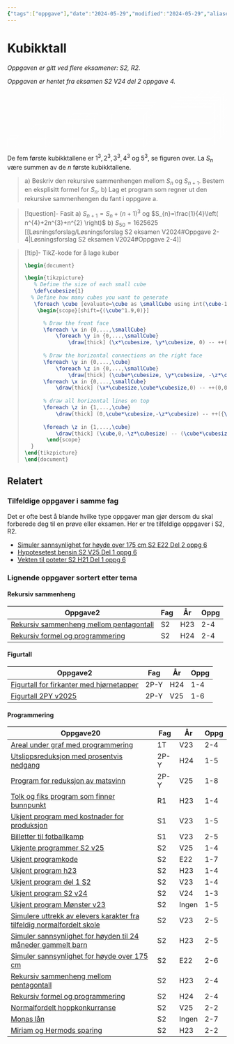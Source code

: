 ```yaml
---
{"tags":["oppgave"],"date":"2024-05-29","modified":"2024-05-29","aliases":null,"dg-publish":true,"temaer":["rekursiv sammenheng","figurtall","programmering"],"fag":["s2","r2"],"eksamen":"v24","del":2,"oppgave":"4","title":"Kubikktall","source":null,"todo":null,"permalink":"/kubikktall/","dgPassFrontmatter":true}
---
```



# Kubikktall

<p><span><em>Oppgaven er gitt ved flere eksamener: S2, R2.</em></span></p><p><span><em>Oppgaven er hentet fra eksamen S2 V24 del 2 oppgave 4.</em></span></p>

<?xml version="1.0" encoding="UTF-8"?>
<svg xmlns="http://www.w3.org/2000/svg" xmlns:xlink="http://www.w3.org/1999/xlink" width="772.01" height="197.095" viewBox="0 0 772.01 197.095">
<defs>
<clipPath id="clip-0">
<path clip-rule="nonzero" d="M 0 167 L 30 167 L 30 197.09375 L 0 197.09375 Z M 0 167 "/>
</clipPath>
<clipPath id="clip-1">
<path clip-rule="nonzero" d="M 17 174 L 51 174 L 51 197.09375 L 17 197.09375 Z M 17 174 "/>
</clipPath>
<clipPath id="clip-2">
<path clip-rule="nonzero" d="M 77 167 L 107 167 L 107 197.09375 L 77 197.09375 Z M 77 167 "/>
</clipPath>
<clipPath id="clip-3">
<path clip-rule="nonzero" d="M 105 167 L 135 167 L 135 197.09375 L 105 197.09375 Z M 105 167 "/>
</clipPath>
<clipPath id="clip-4">
<path clip-rule="nonzero" d="M 123 174 L 157 174 L 157 197.09375 L 123 197.09375 Z M 123 174 "/>
</clipPath>
<clipPath id="clip-5">
<path clip-rule="nonzero" d="M 134 163 L 168 163 L 168 197.09375 L 134 197.09375 Z M 134 163 "/>
</clipPath>
<clipPath id="clip-6">
<path clip-rule="nonzero" d="M 200 167 L 230 167 L 230 197.09375 L 200 197.09375 Z M 200 167 "/>
</clipPath>
<clipPath id="clip-7">
<path clip-rule="nonzero" d="M 228 167 L 258 167 L 258 197.09375 L 228 197.09375 Z M 228 167 "/>
</clipPath>
<clipPath id="clip-8">
<path clip-rule="nonzero" d="M 256 167 L 287 167 L 287 197.09375 L 256 197.09375 Z M 256 167 "/>
</clipPath>
<clipPath id="clip-9">
<path clip-rule="nonzero" d="M 274 174 L 308 174 L 308 197.09375 L 274 197.09375 Z M 274 174 "/>
</clipPath>
<clipPath id="clip-10">
<path clip-rule="nonzero" d="M 285 163 L 319 163 L 319 197.09375 L 285 197.09375 Z M 285 163 "/>
</clipPath>
<clipPath id="clip-11">
<path clip-rule="nonzero" d="M 366 167 L 396 167 L 396 197.09375 L 366 197.09375 Z M 366 167 "/>
</clipPath>
<clipPath id="clip-12">
<path clip-rule="nonzero" d="M 394 167 L 424 167 L 424 197.09375 L 394 197.09375 Z M 394 167 "/>
</clipPath>
<clipPath id="clip-13">
<path clip-rule="nonzero" d="M 423 167 L 453 167 L 453 197.09375 L 423 197.09375 Z M 423 167 "/>
</clipPath>
<clipPath id="clip-14">
<path clip-rule="nonzero" d="M 451 167 L 481 167 L 481 197.09375 L 451 197.09375 Z M 451 167 "/>
</clipPath>
<clipPath id="clip-15">
<path clip-rule="nonzero" d="M 468 174 L 503 174 L 503 197.09375 L 468 197.09375 Z M 468 174 "/>
</clipPath>
<clipPath id="clip-16">
<path clip-rule="nonzero" d="M 479 163 L 514 163 L 514 197.09375 L 479 197.09375 Z M 479 163 "/>
</clipPath>
<clipPath id="clip-17">
<path clip-rule="nonzero" d="M 574 167 L 605 167 L 605 197.09375 L 574 197.09375 Z M 574 167 "/>
</clipPath>
<clipPath id="clip-18">
<path clip-rule="nonzero" d="M 603 167 L 633 167 L 633 197.09375 L 603 197.09375 Z M 603 167 "/>
</clipPath>
<clipPath id="clip-19">
<path clip-rule="nonzero" d="M 631 167 L 661 167 L 661 197.09375 L 631 197.09375 Z M 631 167 "/>
</clipPath>
<clipPath id="clip-20">
<path clip-rule="nonzero" d="M 659 167 L 690 167 L 690 197.09375 L 659 197.09375 Z M 659 167 "/>
</clipPath>
<clipPath id="clip-21">
<path clip-rule="nonzero" d="M 688 167 L 718 167 L 718 197.09375 L 688 197.09375 Z M 688 167 "/>
</clipPath>
<clipPath id="clip-22">
<path clip-rule="nonzero" d="M 705 174 L 740 174 L 740 197.09375 L 705 197.09375 Z M 705 174 "/>
</clipPath>
<clipPath id="clip-23">
<path clip-rule="nonzero" d="M 716 163 L 751 163 L 751 197.09375 L 716 197.09375 Z M 716 163 "/>
</clipPath>
<clipPath id="clip-24">
<path clip-rule="nonzero" d="M 749 130 L 772.011719 130 L 772.011719 165 L 749 165 Z M 749 130 "/>
</clipPath>
<clipPath id="clip-25">
<path clip-rule="nonzero" d="M 749 102 L 772.011719 102 L 772.011719 136 L 749 136 Z M 749 102 "/>
</clipPath>
<clipPath id="clip-26">
<path clip-rule="nonzero" d="M 749 74 L 772.011719 74 L 772.011719 108 L 749 108 Z M 749 74 "/>
</clipPath>
<clipPath id="clip-27">
<path clip-rule="nonzero" d="M 749 45 L 772.011719 45 L 772.011719 80 L 749 80 Z M 749 45 "/>
</clipPath>
<clipPath id="clip-28">
<path clip-rule="nonzero" d="M 749 17 L 772.011719 17 L 772.011719 51 L 749 51 Z M 749 17 "/>
</clipPath>
<clipPath id="clip-29">
<path clip-rule="nonzero" d="M 749 0 L 772.011719 0 L 772.011719 23 L 749 23 Z M 749 0 "/>
</clipPath>
<clipPath id="clip-30">
<path clip-rule="nonzero" d="M 629 0 L 772.011719 0 L 772.011719 1 L 629 1 Z M 629 0 "/>
</clipPath>
<clipPath id="clip-31">
<path clip-rule="nonzero" d="M 771 0 L 772.011719 0 L 772.011719 143 L 771 143 Z M 771 0 "/>
</clipPath>
</defs>
<g clip-path="url(#clip-0)">
<path fill="none" stroke-width="0.79701" stroke-linecap="butt" stroke-linejoin="miter" stroke="rgb(100%, 100%, 100%)" stroke-opacity="1" stroke-miterlimit="10" d="M 28.346437 0.0006875 L 56.694094 0.0006875 L 56.694094 28.348344 L 28.346437 28.348344 Z M 28.346437 0.0006875 " transform="matrix(1, 0, 0, -1, -27.948, 196.696)"/>
</g>
<g clip-path="url(#clip-1)">
<path fill="none" stroke-width="0.79701" stroke-linecap="butt" stroke-linejoin="miter" stroke="rgb(100%, 100%, 100%)" stroke-opacity="1" stroke-miterlimit="10" d="M 56.694094 0.0006875 L 67.608156 10.91475 " transform="matrix(1, 0, 0, -1, -27.948, 196.696)"/>
</g>
<path fill="none" stroke-width="0.79701" stroke-linecap="butt" stroke-linejoin="miter" stroke="rgb(100%, 100%, 100%)" stroke-opacity="1" stroke-miterlimit="10" d="M 56.694094 28.348344 L 67.608156 39.2585 " transform="matrix(1, 0, 0, -1, -27.948, 196.696)"/>
<path fill="none" stroke-width="0.79701" stroke-linecap="butt" stroke-linejoin="miter" stroke="rgb(100%, 100%, 100%)" stroke-opacity="1" stroke-miterlimit="10" d="M 28.346437 28.348344 L 39.2605 39.2585 " transform="matrix(1, 0, 0, -1, -27.948, 196.696)"/>
<path fill="none" stroke-width="0.79701" stroke-linecap="butt" stroke-linejoin="miter" stroke="rgb(100%, 100%, 100%)" stroke-opacity="1" stroke-miterlimit="10" d="M 39.2605 39.2585 L 67.608156 39.2585 " transform="matrix(1, 0, 0, -1, -27.948, 196.696)"/>
<path fill="none" stroke-width="0.79701" stroke-linecap="butt" stroke-linejoin="miter" stroke="rgb(100%, 100%, 100%)" stroke-opacity="1" stroke-miterlimit="10" d="M 67.608156 10.91475 L 67.608156 39.2585 " transform="matrix(1, 0, 0, -1, -27.948, 196.696)"/>
<g clip-path="url(#clip-2)">
<path fill="none" stroke-width="0.79701" stroke-linecap="butt" stroke-linejoin="miter" stroke="rgb(100%, 100%, 100%)" stroke-opacity="1" stroke-miterlimit="10" d="M 105.768312 0.0006875 L 134.115969 0.0006875 L 134.115969 28.348344 L 105.768312 28.348344 Z M 105.768312 0.0006875 " transform="matrix(1, 0, 0, -1, -27.948, 196.696)"/>
</g>
<path fill="none" stroke-width="0.79701" stroke-linecap="butt" stroke-linejoin="miter" stroke="rgb(100%, 100%, 100%)" stroke-opacity="1" stroke-miterlimit="10" d="M 105.768312 28.348344 L 134.115969 28.348344 L 134.115969 56.692094 L 105.768312 56.692094 Z M 105.768312 28.348344 " transform="matrix(1, 0, 0, -1, -27.948, 196.696)"/>
<g clip-path="url(#clip-3)">
<path fill="none" stroke-width="0.79701" stroke-linecap="butt" stroke-linejoin="miter" stroke="rgb(100%, 100%, 100%)" stroke-opacity="1" stroke-miterlimit="10" d="M 134.115969 0.0006875 L 162.463625 0.0006875 L 162.463625 28.348344 L 134.115969 28.348344 Z M 134.115969 0.0006875 " transform="matrix(1, 0, 0, -1, -27.948, 196.696)"/>
</g>
<path fill="none" stroke-width="0.79701" stroke-linecap="butt" stroke-linejoin="miter" stroke="rgb(100%, 100%, 100%)" stroke-opacity="1" stroke-miterlimit="10" d="M 134.115969 28.348344 L 162.463625 28.348344 L 162.463625 56.692094 L 134.115969 56.692094 Z M 134.115969 28.348344 " transform="matrix(1, 0, 0, -1, -27.948, 196.696)"/>
<g clip-path="url(#clip-4)">
<path fill="none" stroke-width="0.79701" stroke-linecap="butt" stroke-linejoin="miter" stroke="rgb(100%, 100%, 100%)" stroke-opacity="1" stroke-miterlimit="10" d="M 162.463625 0.0006875 L 173.377688 10.91475 " transform="matrix(1, 0, 0, -1, -27.948, 196.696)"/>
</g>
<g clip-path="url(#clip-5)">
<path fill="none" stroke-width="0.79701" stroke-linecap="butt" stroke-linejoin="miter" stroke="rgb(100%, 100%, 100%)" stroke-opacity="1" stroke-miterlimit="10" d="M 173.377688 10.91475 L 184.287844 21.824906 " transform="matrix(1, 0, 0, -1, -27.948, 196.696)"/>
</g>
<path fill="none" stroke-width="0.79701" stroke-linecap="butt" stroke-linejoin="miter" stroke="rgb(100%, 100%, 100%)" stroke-opacity="1" stroke-miterlimit="10" d="M 162.463625 28.348344 L 173.377688 39.2585 " transform="matrix(1, 0, 0, -1, -27.948, 196.696)"/>
<path fill="none" stroke-width="0.79701" stroke-linecap="butt" stroke-linejoin="miter" stroke="rgb(100%, 100%, 100%)" stroke-opacity="1" stroke-miterlimit="10" d="M 173.377688 39.2585 L 184.287844 50.172562 " transform="matrix(1, 0, 0, -1, -27.948, 196.696)"/>
<path fill="none" stroke-width="0.79701" stroke-linecap="butt" stroke-linejoin="miter" stroke="rgb(100%, 100%, 100%)" stroke-opacity="1" stroke-miterlimit="10" d="M 162.463625 56.692094 L 173.377688 67.606156 " transform="matrix(1, 0, 0, -1, -27.948, 196.696)"/>
<path fill="none" stroke-width="0.79701" stroke-linecap="butt" stroke-linejoin="miter" stroke="rgb(100%, 100%, 100%)" stroke-opacity="1" stroke-miterlimit="10" d="M 173.377688 67.606156 L 184.287844 78.520219 " transform="matrix(1, 0, 0, -1, -27.948, 196.696)"/>
<path fill="none" stroke-width="0.79701" stroke-linecap="butt" stroke-linejoin="miter" stroke="rgb(100%, 100%, 100%)" stroke-opacity="1" stroke-miterlimit="10" d="M 105.768312 56.692094 L 127.596437 78.520219 " transform="matrix(1, 0, 0, -1, -27.948, 196.696)"/>
<path fill="none" stroke-width="0.79701" stroke-linecap="butt" stroke-linejoin="miter" stroke="rgb(100%, 100%, 100%)" stroke-opacity="1" stroke-miterlimit="10" d="M 134.115969 56.692094 L 155.944094 78.520219 " transform="matrix(1, 0, 0, -1, -27.948, 196.696)"/>
<path fill="none" stroke-width="0.79701" stroke-linecap="butt" stroke-linejoin="miter" stroke="rgb(100%, 100%, 100%)" stroke-opacity="1" stroke-miterlimit="10" d="M 116.682375 67.606156 L 173.377688 67.606156 " transform="matrix(1, 0, 0, -1, -27.948, 196.696)"/>
<path fill="none" stroke-width="0.79701" stroke-linecap="butt" stroke-linejoin="miter" stroke="rgb(100%, 100%, 100%)" stroke-opacity="1" stroke-miterlimit="10" d="M 127.596437 78.520219 L 184.287844 78.520219 " transform="matrix(1, 0, 0, -1, -27.948, 196.696)"/>
<path fill="none" stroke-width="0.79701" stroke-linecap="butt" stroke-linejoin="miter" stroke="rgb(100%, 100%, 100%)" stroke-opacity="1" stroke-miterlimit="10" d="M 173.377688 10.91475 L 173.377688 67.606156 " transform="matrix(1, 0, 0, -1, -27.948, 196.696)"/>
<path fill="none" stroke-width="0.79701" stroke-linecap="butt" stroke-linejoin="miter" stroke="rgb(100%, 100%, 100%)" stroke-opacity="1" stroke-miterlimit="10" d="M 184.287844 21.824906 L 184.287844 78.520219 " transform="matrix(1, 0, 0, -1, -27.948, 196.696)"/>
<g clip-path="url(#clip-6)">
<path fill="none" stroke-width="0.79701" stroke-linecap="butt" stroke-linejoin="miter" stroke="rgb(100%, 100%, 100%)" stroke-opacity="1" stroke-miterlimit="10" d="M 228.553469 0.0006875 L 256.901125 0.0006875 L 256.901125 28.348344 L 228.553469 28.348344 Z M 228.553469 0.0006875 " transform="matrix(1, 0, 0, -1, -27.948, 196.696)"/>
</g>
<path fill="none" stroke-width="0.79701" stroke-linecap="butt" stroke-linejoin="miter" stroke="rgb(100%, 100%, 100%)" stroke-opacity="1" stroke-miterlimit="10" d="M 228.553469 28.348344 L 256.901125 28.348344 L 256.901125 56.692094 L 228.553469 56.692094 Z M 228.553469 28.348344 " transform="matrix(1, 0, 0, -1, -27.948, 196.696)"/>
<path fill="none" stroke-width="0.79701" stroke-linecap="butt" stroke-linejoin="miter" stroke="rgb(100%, 100%, 100%)" stroke-opacity="1" stroke-miterlimit="10" d="M 228.553469 56.692094 L 256.901125 56.692094 L 256.901125 85.03975 L 228.553469 85.03975 Z M 228.553469 56.692094 " transform="matrix(1, 0, 0, -1, -27.948, 196.696)"/>
<g clip-path="url(#clip-7)">
<path fill="none" stroke-width="0.79701" stroke-linecap="butt" stroke-linejoin="miter" stroke="rgb(100%, 100%, 100%)" stroke-opacity="1" stroke-miterlimit="10" d="M 256.901125 0.0006875 L 285.248781 0.0006875 L 285.248781 28.348344 L 256.901125 28.348344 Z M 256.901125 0.0006875 " transform="matrix(1, 0, 0, -1, -27.948, 196.696)"/>
</g>
<path fill="none" stroke-width="0.79701" stroke-linecap="butt" stroke-linejoin="miter" stroke="rgb(100%, 100%, 100%)" stroke-opacity="1" stroke-miterlimit="10" d="M 256.901125 28.348344 L 285.248781 28.348344 L 285.248781 56.692094 L 256.901125 56.692094 Z M 256.901125 28.348344 " transform="matrix(1, 0, 0, -1, -27.948, 196.696)"/>
<path fill="none" stroke-width="0.79701" stroke-linecap="butt" stroke-linejoin="miter" stroke="rgb(100%, 100%, 100%)" stroke-opacity="1" stroke-miterlimit="10" d="M 256.901125 56.692094 L 285.248781 56.692094 L 285.248781 85.03975 L 256.901125 85.03975 Z M 256.901125 56.692094 " transform="matrix(1, 0, 0, -1, -27.948, 196.696)"/>
<g clip-path="url(#clip-8)">
<path fill="none" stroke-width="0.79701" stroke-linecap="butt" stroke-linejoin="miter" stroke="rgb(100%, 100%, 100%)" stroke-opacity="1" stroke-miterlimit="10" d="M 285.248781 0.0006875 L 313.596437 0.0006875 L 313.596437 28.348344 L 285.248781 28.348344 Z M 285.248781 0.0006875 " transform="matrix(1, 0, 0, -1, -27.948, 196.696)"/>
</g>
<path fill="none" stroke-width="0.79701" stroke-linecap="butt" stroke-linejoin="miter" stroke="rgb(100%, 100%, 100%)" stroke-opacity="1" stroke-miterlimit="10" d="M 285.248781 28.348344 L 313.596437 28.348344 L 313.596437 56.692094 L 285.248781 56.692094 Z M 285.248781 28.348344 " transform="matrix(1, 0, 0, -1, -27.948, 196.696)"/>
<path fill="none" stroke-width="0.79701" stroke-linecap="butt" stroke-linejoin="miter" stroke="rgb(100%, 100%, 100%)" stroke-opacity="1" stroke-miterlimit="10" d="M 285.248781 56.692094 L 313.596437 56.692094 L 313.596437 85.03975 L 285.248781 85.03975 Z M 285.248781 56.692094 " transform="matrix(1, 0, 0, -1, -27.948, 196.696)"/>
<g clip-path="url(#clip-9)">
<path fill="none" stroke-width="0.79701" stroke-linecap="butt" stroke-linejoin="miter" stroke="rgb(100%, 100%, 100%)" stroke-opacity="1" stroke-miterlimit="10" d="M 313.596437 0.0006875 L 324.506594 10.91475 " transform="matrix(1, 0, 0, -1, -27.948, 196.696)"/>
</g>
<g clip-path="url(#clip-10)">
<path fill="none" stroke-width="0.79701" stroke-linecap="butt" stroke-linejoin="miter" stroke="rgb(100%, 100%, 100%)" stroke-opacity="1" stroke-miterlimit="10" d="M 324.506594 10.91475 L 335.420656 21.824906 " transform="matrix(1, 0, 0, -1, -27.948, 196.696)"/>
</g>
<path fill="none" stroke-width="0.79701" stroke-linecap="butt" stroke-linejoin="miter" stroke="rgb(100%, 100%, 100%)" stroke-opacity="1" stroke-miterlimit="10" d="M 335.420656 21.824906 L 346.334719 32.738969 " transform="matrix(1, 0, 0, -1, -27.948, 196.696)"/>
<path fill="none" stroke-width="0.79701" stroke-linecap="butt" stroke-linejoin="miter" stroke="rgb(100%, 100%, 100%)" stroke-opacity="1" stroke-miterlimit="10" d="M 313.596437 28.348344 L 324.506594 39.2585 " transform="matrix(1, 0, 0, -1, -27.948, 196.696)"/>
<path fill="none" stroke-width="0.79701" stroke-linecap="butt" stroke-linejoin="miter" stroke="rgb(100%, 100%, 100%)" stroke-opacity="1" stroke-miterlimit="10" d="M 324.506594 39.2585 L 335.420656 50.172562 " transform="matrix(1, 0, 0, -1, -27.948, 196.696)"/>
<path fill="none" stroke-width="0.79701" stroke-linecap="butt" stroke-linejoin="miter" stroke="rgb(100%, 100%, 100%)" stroke-opacity="1" stroke-miterlimit="10" d="M 335.420656 50.172562 L 346.334719 61.086625 " transform="matrix(1, 0, 0, -1, -27.948, 196.696)"/>
<path fill="none" stroke-width="0.79701" stroke-linecap="butt" stroke-linejoin="miter" stroke="rgb(100%, 100%, 100%)" stroke-opacity="1" stroke-miterlimit="10" d="M 313.596437 56.692094 L 324.506594 67.606156 " transform="matrix(1, 0, 0, -1, -27.948, 196.696)"/>
<path fill="none" stroke-width="0.79701" stroke-linecap="butt" stroke-linejoin="miter" stroke="rgb(100%, 100%, 100%)" stroke-opacity="1" stroke-miterlimit="10" d="M 324.506594 67.606156 L 335.420656 78.520219 " transform="matrix(1, 0, 0, -1, -27.948, 196.696)"/>
<path fill="none" stroke-width="0.79701" stroke-linecap="butt" stroke-linejoin="miter" stroke="rgb(100%, 100%, 100%)" stroke-opacity="1" stroke-miterlimit="10" d="M 335.420656 78.520219 L 346.334719 89.434281 " transform="matrix(1, 0, 0, -1, -27.948, 196.696)"/>
<path fill="none" stroke-width="0.79701" stroke-linecap="butt" stroke-linejoin="miter" stroke="rgb(100%, 100%, 100%)" stroke-opacity="1" stroke-miterlimit="10" d="M 313.596437 85.03975 L 324.506594 95.953812 " transform="matrix(1, 0, 0, -1, -27.948, 196.696)"/>
<path fill="none" stroke-width="0.79701" stroke-linecap="butt" stroke-linejoin="miter" stroke="rgb(100%, 100%, 100%)" stroke-opacity="1" stroke-miterlimit="10" d="M 324.506594 95.953812 L 335.420656 106.867875 " transform="matrix(1, 0, 0, -1, -27.948, 196.696)"/>
<path fill="none" stroke-width="0.79701" stroke-linecap="butt" stroke-linejoin="miter" stroke="rgb(100%, 100%, 100%)" stroke-opacity="1" stroke-miterlimit="10" d="M 335.420656 106.867875 L 346.334719 117.781937 " transform="matrix(1, 0, 0, -1, -27.948, 196.696)"/>
<path fill="none" stroke-width="0.79701" stroke-linecap="butt" stroke-linejoin="miter" stroke="rgb(100%, 100%, 100%)" stroke-opacity="1" stroke-miterlimit="10" d="M 228.553469 85.03975 L 261.295656 117.781937 " transform="matrix(1, 0, 0, -1, -27.948, 196.696)"/>
<path fill="none" stroke-width="0.79701" stroke-linecap="butt" stroke-linejoin="miter" stroke="rgb(100%, 100%, 100%)" stroke-opacity="1" stroke-miterlimit="10" d="M 256.901125 85.03975 L 289.639406 117.781937 " transform="matrix(1, 0, 0, -1, -27.948, 196.696)"/>
<path fill="none" stroke-width="0.79701" stroke-linecap="butt" stroke-linejoin="miter" stroke="rgb(100%, 100%, 100%)" stroke-opacity="1" stroke-miterlimit="10" d="M 285.248781 85.03975 L 317.987062 117.781937 " transform="matrix(1, 0, 0, -1, -27.948, 196.696)"/>
<path fill="none" stroke-width="0.79701" stroke-linecap="butt" stroke-linejoin="miter" stroke="rgb(100%, 100%, 100%)" stroke-opacity="1" stroke-miterlimit="10" d="M 239.467531 95.953812 L 324.506594 95.953812 " transform="matrix(1, 0, 0, -1, -27.948, 196.696)"/>
<path fill="none" stroke-width="0.79701" stroke-linecap="butt" stroke-linejoin="miter" stroke="rgb(100%, 100%, 100%)" stroke-opacity="1" stroke-miterlimit="10" d="M 250.381594 106.867875 L 335.420656 106.867875 " transform="matrix(1, 0, 0, -1, -27.948, 196.696)"/>
<path fill="none" stroke-width="0.79701" stroke-linecap="butt" stroke-linejoin="miter" stroke="rgb(100%, 100%, 100%)" stroke-opacity="1" stroke-miterlimit="10" d="M 261.295656 117.781937 L 346.334719 117.781937 " transform="matrix(1, 0, 0, -1, -27.948, 196.696)"/>
<path fill="none" stroke-width="0.79701" stroke-linecap="butt" stroke-linejoin="miter" stroke="rgb(100%, 100%, 100%)" stroke-opacity="1" stroke-miterlimit="10" d="M 324.506594 10.91475 L 324.506594 95.953812 " transform="matrix(1, 0, 0, -1, -27.948, 196.696)"/>
<path fill="none" stroke-width="0.79701" stroke-linecap="butt" stroke-linejoin="miter" stroke="rgb(100%, 100%, 100%)" stroke-opacity="1" stroke-miterlimit="10" d="M 335.420656 21.824906 L 335.420656 106.867875 " transform="matrix(1, 0, 0, -1, -27.948, 196.696)"/>
<path fill="none" stroke-width="0.79701" stroke-linecap="butt" stroke-linejoin="miter" stroke="rgb(100%, 100%, 100%)" stroke-opacity="1" stroke-miterlimit="10" d="M 346.334719 32.738969 L 346.334719 117.781937 " transform="matrix(1, 0, 0, -1, -27.948, 196.696)"/>
<g clip-path="url(#clip-11)">
<path fill="none" stroke-width="0.79701" stroke-linecap="butt" stroke-linejoin="miter" stroke="rgb(100%, 100%, 100%)" stroke-opacity="1" stroke-miterlimit="10" d="M 394.819094 0.0006875 L 423.16675 0.0006875 L 423.16675 28.348344 L 394.819094 28.348344 Z M 394.819094 0.0006875 " transform="matrix(1, 0, 0, -1, -27.948, 196.696)"/>
</g>
<path fill="none" stroke-width="0.79701" stroke-linecap="butt" stroke-linejoin="miter" stroke="rgb(100%, 100%, 100%)" stroke-opacity="1" stroke-miterlimit="10" d="M 394.819094 28.348344 L 423.16675 28.348344 L 423.16675 56.692094 L 394.819094 56.692094 Z M 394.819094 28.348344 " transform="matrix(1, 0, 0, -1, -27.948, 196.696)"/>
<path fill="none" stroke-width="0.79701" stroke-linecap="butt" stroke-linejoin="miter" stroke="rgb(100%, 100%, 100%)" stroke-opacity="1" stroke-miterlimit="10" d="M 394.819094 56.692094 L 423.16675 56.692094 L 423.16675 85.03975 L 394.819094 85.03975 Z M 394.819094 56.692094 " transform="matrix(1, 0, 0, -1, -27.948, 196.696)"/>
<path fill="none" stroke-width="0.79701" stroke-linecap="butt" stroke-linejoin="miter" stroke="rgb(100%, 100%, 100%)" stroke-opacity="1" stroke-miterlimit="10" d="M 394.819094 85.03975 L 423.16675 85.03975 L 423.16675 113.387406 L 394.819094 113.387406 Z M 394.819094 85.03975 " transform="matrix(1, 0, 0, -1, -27.948, 196.696)"/>
<g clip-path="url(#clip-12)">
<path fill="none" stroke-width="0.79701" stroke-linecap="butt" stroke-linejoin="miter" stroke="rgb(100%, 100%, 100%)" stroke-opacity="1" stroke-miterlimit="10" d="M 423.16675 0.0006875 L 451.514406 0.0006875 L 451.514406 28.348344 L 423.16675 28.348344 Z M 423.16675 0.0006875 " transform="matrix(1, 0, 0, -1, -27.948, 196.696)"/>
</g>
<path fill="none" stroke-width="0.79701" stroke-linecap="butt" stroke-linejoin="miter" stroke="rgb(100%, 100%, 100%)" stroke-opacity="1" stroke-miterlimit="10" d="M 423.16675 28.348344 L 451.514406 28.348344 L 451.514406 56.692094 L 423.16675 56.692094 Z M 423.16675 28.348344 " transform="matrix(1, 0, 0, -1, -27.948, 196.696)"/>
<path fill="none" stroke-width="0.79701" stroke-linecap="butt" stroke-linejoin="miter" stroke="rgb(100%, 100%, 100%)" stroke-opacity="1" stroke-miterlimit="10" d="M 423.16675 56.692094 L 451.514406 56.692094 L 451.514406 85.03975 L 423.16675 85.03975 Z M 423.16675 56.692094 " transform="matrix(1, 0, 0, -1, -27.948, 196.696)"/>
<path fill="none" stroke-width="0.79701" stroke-linecap="butt" stroke-linejoin="miter" stroke="rgb(100%, 100%, 100%)" stroke-opacity="1" stroke-miterlimit="10" d="M 423.16675 85.03975 L 451.514406 85.03975 L 451.514406 113.387406 L 423.16675 113.387406 Z M 423.16675 85.03975 " transform="matrix(1, 0, 0, -1, -27.948, 196.696)"/>
<g clip-path="url(#clip-13)">
<path fill="none" stroke-width="0.79701" stroke-linecap="butt" stroke-linejoin="miter" stroke="rgb(100%, 100%, 100%)" stroke-opacity="1" stroke-miterlimit="10" d="M 451.514406 0.0006875 L 479.858156 0.0006875 L 479.858156 28.348344 L 451.514406 28.348344 Z M 451.514406 0.0006875 " transform="matrix(1, 0, 0, -1, -27.948, 196.696)"/>
</g>
<path fill="none" stroke-width="0.79701" stroke-linecap="butt" stroke-linejoin="miter" stroke="rgb(100%, 100%, 100%)" stroke-opacity="1" stroke-miterlimit="10" d="M 451.514406 28.348344 L 479.858156 28.348344 L 479.858156 56.692094 L 451.514406 56.692094 Z M 451.514406 28.348344 " transform="matrix(1, 0, 0, -1, -27.948, 196.696)"/>
<path fill="none" stroke-width="0.79701" stroke-linecap="butt" stroke-linejoin="miter" stroke="rgb(100%, 100%, 100%)" stroke-opacity="1" stroke-miterlimit="10" d="M 451.514406 56.692094 L 479.858156 56.692094 L 479.858156 85.03975 L 451.514406 85.03975 Z M 451.514406 56.692094 " transform="matrix(1, 0, 0, -1, -27.948, 196.696)"/>
<path fill="none" stroke-width="0.79701" stroke-linecap="butt" stroke-linejoin="miter" stroke="rgb(100%, 100%, 100%)" stroke-opacity="1" stroke-miterlimit="10" d="M 451.514406 85.03975 L 479.858156 85.03975 L 479.858156 113.387406 L 451.514406 113.387406 Z M 451.514406 85.03975 " transform="matrix(1, 0, 0, -1, -27.948, 196.696)"/>
<g clip-path="url(#clip-14)">
<path fill="none" stroke-width="0.79701" stroke-linecap="butt" stroke-linejoin="miter" stroke="rgb(100%, 100%, 100%)" stroke-opacity="1" stroke-miterlimit="10" d="M 479.858156 0.0006875 L 508.205812 0.0006875 L 508.205812 28.348344 L 479.858156 28.348344 Z M 479.858156 0.0006875 " transform="matrix(1, 0, 0, -1, -27.948, 196.696)"/>
</g>
<path fill="none" stroke-width="0.79701" stroke-linecap="butt" stroke-linejoin="miter" stroke="rgb(100%, 100%, 100%)" stroke-opacity="1" stroke-miterlimit="10" d="M 479.858156 28.348344 L 508.205812 28.348344 L 508.205812 56.692094 L 479.858156 56.692094 Z M 479.858156 28.348344 " transform="matrix(1, 0, 0, -1, -27.948, 196.696)"/>
<path fill="none" stroke-width="0.79701" stroke-linecap="butt" stroke-linejoin="miter" stroke="rgb(100%, 100%, 100%)" stroke-opacity="1" stroke-miterlimit="10" d="M 479.858156 56.692094 L 508.205812 56.692094 L 508.205812 85.03975 L 479.858156 85.03975 Z M 479.858156 56.692094 " transform="matrix(1, 0, 0, -1, -27.948, 196.696)"/>
<path fill="none" stroke-width="0.79701" stroke-linecap="butt" stroke-linejoin="miter" stroke="rgb(100%, 100%, 100%)" stroke-opacity="1" stroke-miterlimit="10" d="M 479.858156 85.03975 L 508.205812 85.03975 L 508.205812 113.387406 L 479.858156 113.387406 Z M 479.858156 85.03975 " transform="matrix(1, 0, 0, -1, -27.948, 196.696)"/>
<g clip-path="url(#clip-15)">
<path fill="none" stroke-width="0.79701" stroke-linecap="butt" stroke-linejoin="miter" stroke="rgb(100%, 100%, 100%)" stroke-opacity="1" stroke-miterlimit="10" d="M 508.205812 0.0006875 L 519.119875 10.91475 " transform="matrix(1, 0, 0, -1, -27.948, 196.696)"/>
</g>
<g clip-path="url(#clip-16)">
<path fill="none" stroke-width="0.79701" stroke-linecap="butt" stroke-linejoin="miter" stroke="rgb(100%, 100%, 100%)" stroke-opacity="1" stroke-miterlimit="10" d="M 519.119875 10.91475 L 530.033937 21.824906 " transform="matrix(1, 0, 0, -1, -27.948, 196.696)"/>
</g>
<path fill="none" stroke-width="0.79701" stroke-linecap="butt" stroke-linejoin="miter" stroke="rgb(100%, 100%, 100%)" stroke-opacity="1" stroke-miterlimit="10" d="M 530.033937 21.824906 L 540.948 32.738969 " transform="matrix(1, 0, 0, -1, -27.948, 196.696)"/>
<path fill="none" stroke-width="0.79701" stroke-linecap="butt" stroke-linejoin="miter" stroke="rgb(100%, 100%, 100%)" stroke-opacity="1" stroke-miterlimit="10" d="M 540.948 32.738969 L 551.858156 43.653031 " transform="matrix(1, 0, 0, -1, -27.948, 196.696)"/>
<path fill="none" stroke-width="0.79701" stroke-linecap="butt" stroke-linejoin="miter" stroke="rgb(100%, 100%, 100%)" stroke-opacity="1" stroke-miterlimit="10" d="M 508.205812 28.348344 L 519.119875 39.2585 " transform="matrix(1, 0, 0, -1, -27.948, 196.696)"/>
<path fill="none" stroke-width="0.79701" stroke-linecap="butt" stroke-linejoin="miter" stroke="rgb(100%, 100%, 100%)" stroke-opacity="1" stroke-miterlimit="10" d="M 519.119875 39.2585 L 530.033937 50.172562 " transform="matrix(1, 0, 0, -1, -27.948, 196.696)"/>
<path fill="none" stroke-width="0.79701" stroke-linecap="butt" stroke-linejoin="miter" stroke="rgb(100%, 100%, 100%)" stroke-opacity="1" stroke-miterlimit="10" d="M 530.033937 50.172562 L 540.948 61.086625 " transform="matrix(1, 0, 0, -1, -27.948, 196.696)"/>
<path fill="none" stroke-width="0.79701" stroke-linecap="butt" stroke-linejoin="miter" stroke="rgb(100%, 100%, 100%)" stroke-opacity="1" stroke-miterlimit="10" d="M 540.948 61.086625 L 551.858156 72.000687 " transform="matrix(1, 0, 0, -1, -27.948, 196.696)"/>
<path fill="none" stroke-width="0.79701" stroke-linecap="butt" stroke-linejoin="miter" stroke="rgb(100%, 100%, 100%)" stroke-opacity="1" stroke-miterlimit="10" d="M 508.205812 56.692094 L 519.119875 67.606156 " transform="matrix(1, 0, 0, -1, -27.948, 196.696)"/>
<path fill="none" stroke-width="0.79701" stroke-linecap="butt" stroke-linejoin="miter" stroke="rgb(100%, 100%, 100%)" stroke-opacity="1" stroke-miterlimit="10" d="M 519.119875 67.606156 L 530.033937 78.520219 " transform="matrix(1, 0, 0, -1, -27.948, 196.696)"/>
<path fill="none" stroke-width="0.79701" stroke-linecap="butt" stroke-linejoin="miter" stroke="rgb(100%, 100%, 100%)" stroke-opacity="1" stroke-miterlimit="10" d="M 530.033937 78.520219 L 540.948 89.434281 " transform="matrix(1, 0, 0, -1, -27.948, 196.696)"/>
<path fill="none" stroke-width="0.79701" stroke-linecap="butt" stroke-linejoin="miter" stroke="rgb(100%, 100%, 100%)" stroke-opacity="1" stroke-miterlimit="10" d="M 540.948 89.434281 L 551.858156 100.348344 " transform="matrix(1, 0, 0, -1, -27.948, 196.696)"/>
<path fill="none" stroke-width="0.79701" stroke-linecap="butt" stroke-linejoin="miter" stroke="rgb(100%, 100%, 100%)" stroke-opacity="1" stroke-miterlimit="10" d="M 508.205812 85.03975 L 519.119875 95.953812 " transform="matrix(1, 0, 0, -1, -27.948, 196.696)"/>
<path fill="none" stroke-width="0.79701" stroke-linecap="butt" stroke-linejoin="miter" stroke="rgb(100%, 100%, 100%)" stroke-opacity="1" stroke-miterlimit="10" d="M 519.119875 95.953812 L 530.033937 106.867875 " transform="matrix(1, 0, 0, -1, -27.948, 196.696)"/>
<path fill="none" stroke-width="0.79701" stroke-linecap="butt" stroke-linejoin="miter" stroke="rgb(100%, 100%, 100%)" stroke-opacity="1" stroke-miterlimit="10" d="M 530.033937 106.867875 L 540.948 117.781937 " transform="matrix(1, 0, 0, -1, -27.948, 196.696)"/>
<path fill="none" stroke-width="0.79701" stroke-linecap="butt" stroke-linejoin="miter" stroke="rgb(100%, 100%, 100%)" stroke-opacity="1" stroke-miterlimit="10" d="M 540.948 117.781937 L 551.858156 128.692094 " transform="matrix(1, 0, 0, -1, -27.948, 196.696)"/>
<path fill="none" stroke-width="0.79701" stroke-linecap="butt" stroke-linejoin="miter" stroke="rgb(100%, 100%, 100%)" stroke-opacity="1" stroke-miterlimit="10" d="M 508.205812 113.387406 L 519.119875 124.301469 " transform="matrix(1, 0, 0, -1, -27.948, 196.696)"/>
<path fill="none" stroke-width="0.79701" stroke-linecap="butt" stroke-linejoin="miter" stroke="rgb(100%, 100%, 100%)" stroke-opacity="1" stroke-miterlimit="10" d="M 519.119875 124.301469 L 530.033937 135.215531 " transform="matrix(1, 0, 0, -1, -27.948, 196.696)"/>
<path fill="none" stroke-width="0.79701" stroke-linecap="butt" stroke-linejoin="miter" stroke="rgb(100%, 100%, 100%)" stroke-opacity="1" stroke-miterlimit="10" d="M 530.033937 135.215531 L 540.948 146.125687 " transform="matrix(1, 0, 0, -1, -27.948, 196.696)"/>
<path fill="none" stroke-width="0.79701" stroke-linecap="butt" stroke-linejoin="miter" stroke="rgb(100%, 100%, 100%)" stroke-opacity="1" stroke-miterlimit="10" d="M 540.948 146.125687 L 551.858156 157.03975 " transform="matrix(1, 0, 0, -1, -27.948, 196.696)"/>
<path fill="none" stroke-width="0.79701" stroke-linecap="butt" stroke-linejoin="miter" stroke="rgb(100%, 100%, 100%)" stroke-opacity="1" stroke-miterlimit="10" d="M 394.819094 113.387406 L 438.471437 157.03975 " transform="matrix(1, 0, 0, -1, -27.948, 196.696)"/>
<path fill="none" stroke-width="0.79701" stroke-linecap="butt" stroke-linejoin="miter" stroke="rgb(100%, 100%, 100%)" stroke-opacity="1" stroke-miterlimit="10" d="M 423.16675 113.387406 L 466.819094 157.03975 " transform="matrix(1, 0, 0, -1, -27.948, 196.696)"/>
<path fill="none" stroke-width="0.79701" stroke-linecap="butt" stroke-linejoin="miter" stroke="rgb(100%, 100%, 100%)" stroke-opacity="1" stroke-miterlimit="10" d="M 451.514406 113.387406 L 495.16675 157.03975 " transform="matrix(1, 0, 0, -1, -27.948, 196.696)"/>
<path fill="none" stroke-width="0.79701" stroke-linecap="butt" stroke-linejoin="miter" stroke="rgb(100%, 100%, 100%)" stroke-opacity="1" stroke-miterlimit="10" d="M 479.858156 113.387406 L 523.514406 157.03975 " transform="matrix(1, 0, 0, -1, -27.948, 196.696)"/>
<path fill="none" stroke-width="0.79701" stroke-linecap="butt" stroke-linejoin="miter" stroke="rgb(100%, 100%, 100%)" stroke-opacity="1" stroke-miterlimit="10" d="M 405.733156 124.301469 L 519.119875 124.301469 " transform="matrix(1, 0, 0, -1, -27.948, 196.696)"/>
<path fill="none" stroke-width="0.79701" stroke-linecap="butt" stroke-linejoin="miter" stroke="rgb(100%, 100%, 100%)" stroke-opacity="1" stroke-miterlimit="10" d="M 416.647219 135.215531 L 530.033937 135.215531 " transform="matrix(1, 0, 0, -1, -27.948, 196.696)"/>
<path fill="none" stroke-width="0.79701" stroke-linecap="butt" stroke-linejoin="miter" stroke="rgb(100%, 100%, 100%)" stroke-opacity="1" stroke-miterlimit="10" d="M 427.561281 146.125687 L 540.948 146.125687 " transform="matrix(1, 0, 0, -1, -27.948, 196.696)"/>
<path fill="none" stroke-width="0.79701" stroke-linecap="butt" stroke-linejoin="miter" stroke="rgb(100%, 100%, 100%)" stroke-opacity="1" stroke-miterlimit="10" d="M 438.471437 157.03975 L 551.858156 157.03975 " transform="matrix(1, 0, 0, -1, -27.948, 196.696)"/>
<path fill="none" stroke-width="0.79701" stroke-linecap="butt" stroke-linejoin="miter" stroke="rgb(100%, 100%, 100%)" stroke-opacity="1" stroke-miterlimit="10" d="M 519.119875 10.91475 L 519.119875 124.301469 " transform="matrix(1, 0, 0, -1, -27.948, 196.696)"/>
<path fill="none" stroke-width="0.79701" stroke-linecap="butt" stroke-linejoin="miter" stroke="rgb(100%, 100%, 100%)" stroke-opacity="1" stroke-miterlimit="10" d="M 530.033937 21.824906 L 530.033937 135.215531 " transform="matrix(1, 0, 0, -1, -27.948, 196.696)"/>
<path fill="none" stroke-width="0.79701" stroke-linecap="butt" stroke-linejoin="miter" stroke="rgb(100%, 100%, 100%)" stroke-opacity="1" stroke-miterlimit="10" d="M 540.948 32.738969 L 540.948 146.125687 " transform="matrix(1, 0, 0, -1, -27.948, 196.696)"/>
<path fill="none" stroke-width="0.79701" stroke-linecap="butt" stroke-linejoin="miter" stroke="rgb(100%, 100%, 100%)" stroke-opacity="1" stroke-miterlimit="10" d="M 551.858156 43.653031 L 551.858156 157.03975 " transform="matrix(1, 0, 0, -1, -27.948, 196.696)"/>
<g clip-path="url(#clip-17)">
<path fill="none" stroke-width="0.79701" stroke-linecap="butt" stroke-linejoin="miter" stroke="rgb(100%, 100%, 100%)" stroke-opacity="1" stroke-miterlimit="10" d="M 603.268312 0.0006875 L 631.615969 0.0006875 L 631.615969 28.348344 L 603.268312 28.348344 Z M 603.268312 0.0006875 " transform="matrix(1, 0, 0, -1, -27.948, 196.696)"/>
</g>
<path fill="none" stroke-width="0.79701" stroke-linecap="butt" stroke-linejoin="miter" stroke="rgb(100%, 100%, 100%)" stroke-opacity="1" stroke-miterlimit="10" d="M 603.268312 28.348344 L 631.615969 28.348344 L 631.615969 56.692094 L 603.268312 56.692094 Z M 603.268312 28.348344 " transform="matrix(1, 0, 0, -1, -27.948, 196.696)"/>
<path fill="none" stroke-width="0.79701" stroke-linecap="butt" stroke-linejoin="miter" stroke="rgb(100%, 100%, 100%)" stroke-opacity="1" stroke-miterlimit="10" d="M 603.268312 56.692094 L 631.615969 56.692094 L 631.615969 85.03975 L 603.268312 85.03975 Z M 603.268312 56.692094 " transform="matrix(1, 0, 0, -1, -27.948, 196.696)"/>
<path fill="none" stroke-width="0.79701" stroke-linecap="butt" stroke-linejoin="miter" stroke="rgb(100%, 100%, 100%)" stroke-opacity="1" stroke-miterlimit="10" d="M 603.268312 85.03975 L 631.615969 85.03975 L 631.615969 113.387406 L 603.268312 113.387406 Z M 603.268312 85.03975 " transform="matrix(1, 0, 0, -1, -27.948, 196.696)"/>
<path fill="none" stroke-width="0.79701" stroke-linecap="butt" stroke-linejoin="miter" stroke="rgb(100%, 100%, 100%)" stroke-opacity="1" stroke-miterlimit="10" d="M 603.268312 113.387406 L 631.615969 113.387406 L 631.615969 141.735062 L 603.268312 141.735062 Z M 603.268312 113.387406 " transform="matrix(1, 0, 0, -1, -27.948, 196.696)"/>
<g clip-path="url(#clip-18)">
<path fill="none" stroke-width="0.79701" stroke-linecap="butt" stroke-linejoin="miter" stroke="rgb(100%, 100%, 100%)" stroke-opacity="1" stroke-miterlimit="10" d="M 631.615969 0.0006875 L 659.963625 0.0006875 L 659.963625 28.348344 L 631.615969 28.348344 Z M 631.615969 0.0006875 " transform="matrix(1, 0, 0, -1, -27.948, 196.696)"/>
</g>
<path fill="none" stroke-width="0.79701" stroke-linecap="butt" stroke-linejoin="miter" stroke="rgb(100%, 100%, 100%)" stroke-opacity="1" stroke-miterlimit="10" d="M 631.615969 28.348344 L 659.963625 28.348344 L 659.963625 56.692094 L 631.615969 56.692094 Z M 631.615969 28.348344 " transform="matrix(1, 0, 0, -1, -27.948, 196.696)"/>
<path fill="none" stroke-width="0.79701" stroke-linecap="butt" stroke-linejoin="miter" stroke="rgb(100%, 100%, 100%)" stroke-opacity="1" stroke-miterlimit="10" d="M 631.615969 56.692094 L 659.963625 56.692094 L 659.963625 85.03975 L 631.615969 85.03975 Z M 631.615969 56.692094 " transform="matrix(1, 0, 0, -1, -27.948, 196.696)"/>
<path fill="none" stroke-width="0.79701" stroke-linecap="butt" stroke-linejoin="miter" stroke="rgb(100%, 100%, 100%)" stroke-opacity="1" stroke-miterlimit="10" d="M 631.615969 85.03975 L 659.963625 85.03975 L 659.963625 113.387406 L 631.615969 113.387406 Z M 631.615969 85.03975 " transform="matrix(1, 0, 0, -1, -27.948, 196.696)"/>
<path fill="none" stroke-width="0.79701" stroke-linecap="butt" stroke-linejoin="miter" stroke="rgb(100%, 100%, 100%)" stroke-opacity="1" stroke-miterlimit="10" d="M 631.615969 113.387406 L 659.963625 113.387406 L 659.963625 141.735062 L 631.615969 141.735062 Z M 631.615969 113.387406 " transform="matrix(1, 0, 0, -1, -27.948, 196.696)"/>
<g clip-path="url(#clip-19)">
<path fill="none" stroke-width="0.79701" stroke-linecap="butt" stroke-linejoin="miter" stroke="rgb(100%, 100%, 100%)" stroke-opacity="1" stroke-miterlimit="10" d="M 659.963625 0.0006875 L 688.311281 0.0006875 L 688.311281 28.348344 L 659.963625 28.348344 Z M 659.963625 0.0006875 " transform="matrix(1, 0, 0, -1, -27.948, 196.696)"/>
</g>
<path fill="none" stroke-width="0.79701" stroke-linecap="butt" stroke-linejoin="miter" stroke="rgb(100%, 100%, 100%)" stroke-opacity="1" stroke-miterlimit="10" d="M 659.963625 28.348344 L 688.311281 28.348344 L 688.311281 56.692094 L 659.963625 56.692094 Z M 659.963625 28.348344 " transform="matrix(1, 0, 0, -1, -27.948, 196.696)"/>
<path fill="none" stroke-width="0.79701" stroke-linecap="butt" stroke-linejoin="miter" stroke="rgb(100%, 100%, 100%)" stroke-opacity="1" stroke-miterlimit="10" d="M 659.963625 56.692094 L 688.311281 56.692094 L 688.311281 85.03975 L 659.963625 85.03975 Z M 659.963625 56.692094 " transform="matrix(1, 0, 0, -1, -27.948, 196.696)"/>
<path fill="none" stroke-width="0.79701" stroke-linecap="butt" stroke-linejoin="miter" stroke="rgb(100%, 100%, 100%)" stroke-opacity="1" stroke-miterlimit="10" d="M 659.963625 85.03975 L 688.311281 85.03975 L 688.311281 113.387406 L 659.963625 113.387406 Z M 659.963625 85.03975 " transform="matrix(1, 0, 0, -1, -27.948, 196.696)"/>
<path fill="none" stroke-width="0.79701" stroke-linecap="butt" stroke-linejoin="miter" stroke="rgb(100%, 100%, 100%)" stroke-opacity="1" stroke-miterlimit="10" d="M 659.963625 113.387406 L 688.311281 113.387406 L 688.311281 141.735062 L 659.963625 141.735062 Z M 659.963625 113.387406 " transform="matrix(1, 0, 0, -1, -27.948, 196.696)"/>
<g clip-path="url(#clip-20)">
<path fill="none" stroke-width="0.79701" stroke-linecap="butt" stroke-linejoin="miter" stroke="rgb(100%, 100%, 100%)" stroke-opacity="1" stroke-miterlimit="10" d="M 688.311281 0.0006875 L 716.655031 0.0006875 L 716.655031 28.348344 L 688.311281 28.348344 Z M 688.311281 0.0006875 " transform="matrix(1, 0, 0, -1, -27.948, 196.696)"/>
</g>
<path fill="none" stroke-width="0.79701" stroke-linecap="butt" stroke-linejoin="miter" stroke="rgb(100%, 100%, 100%)" stroke-opacity="1" stroke-miterlimit="10" d="M 688.311281 28.348344 L 716.655031 28.348344 L 716.655031 56.692094 L 688.311281 56.692094 Z M 688.311281 28.348344 " transform="matrix(1, 0, 0, -1, -27.948, 196.696)"/>
<path fill="none" stroke-width="0.79701" stroke-linecap="butt" stroke-linejoin="miter" stroke="rgb(100%, 100%, 100%)" stroke-opacity="1" stroke-miterlimit="10" d="M 688.311281 56.692094 L 716.655031 56.692094 L 716.655031 85.03975 L 688.311281 85.03975 Z M 688.311281 56.692094 " transform="matrix(1, 0, 0, -1, -27.948, 196.696)"/>
<path fill="none" stroke-width="0.79701" stroke-linecap="butt" stroke-linejoin="miter" stroke="rgb(100%, 100%, 100%)" stroke-opacity="1" stroke-miterlimit="10" d="M 688.311281 85.03975 L 716.655031 85.03975 L 716.655031 113.387406 L 688.311281 113.387406 Z M 688.311281 85.03975 " transform="matrix(1, 0, 0, -1, -27.948, 196.696)"/>
<path fill="none" stroke-width="0.79701" stroke-linecap="butt" stroke-linejoin="miter" stroke="rgb(100%, 100%, 100%)" stroke-opacity="1" stroke-miterlimit="10" d="M 688.311281 113.387406 L 716.655031 113.387406 L 716.655031 141.735062 L 688.311281 141.735062 Z M 688.311281 113.387406 " transform="matrix(1, 0, 0, -1, -27.948, 196.696)"/>
<g clip-path="url(#clip-21)">
<path fill="none" stroke-width="0.79701" stroke-linecap="butt" stroke-linejoin="miter" stroke="rgb(100%, 100%, 100%)" stroke-opacity="1" stroke-miterlimit="10" d="M 716.655031 0.0006875 L 745.002687 0.0006875 L 745.002687 28.348344 L 716.655031 28.348344 Z M 716.655031 0.0006875 " transform="matrix(1, 0, 0, -1, -27.948, 196.696)"/>
</g>
<path fill="none" stroke-width="0.79701" stroke-linecap="butt" stroke-linejoin="miter" stroke="rgb(100%, 100%, 100%)" stroke-opacity="1" stroke-miterlimit="10" d="M 716.655031 28.348344 L 745.002687 28.348344 L 745.002687 56.692094 L 716.655031 56.692094 Z M 716.655031 28.348344 " transform="matrix(1, 0, 0, -1, -27.948, 196.696)"/>
<path fill="none" stroke-width="0.79701" stroke-linecap="butt" stroke-linejoin="miter" stroke="rgb(100%, 100%, 100%)" stroke-opacity="1" stroke-miterlimit="10" d="M 716.655031 56.692094 L 745.002687 56.692094 L 745.002687 85.03975 L 716.655031 85.03975 Z M 716.655031 56.692094 " transform="matrix(1, 0, 0, -1, -27.948, 196.696)"/>
<path fill="none" stroke-width="0.79701" stroke-linecap="butt" stroke-linejoin="miter" stroke="rgb(100%, 100%, 100%)" stroke-opacity="1" stroke-miterlimit="10" d="M 716.655031 85.03975 L 745.002687 85.03975 L 745.002687 113.387406 L 716.655031 113.387406 Z M 716.655031 85.03975 " transform="matrix(1, 0, 0, -1, -27.948, 196.696)"/>
<path fill="none" stroke-width="0.79701" stroke-linecap="butt" stroke-linejoin="miter" stroke="rgb(100%, 100%, 100%)" stroke-opacity="1" stroke-miterlimit="10" d="M 716.655031 113.387406 L 745.002687 113.387406 L 745.002687 141.735062 L 716.655031 141.735062 Z M 716.655031 113.387406 " transform="matrix(1, 0, 0, -1, -27.948, 196.696)"/>
<g clip-path="url(#clip-22)">
<path fill="none" stroke-width="0.79701" stroke-linecap="butt" stroke-linejoin="miter" stroke="rgb(100%, 100%, 100%)" stroke-opacity="1" stroke-miterlimit="10" d="M 745.002687 0.0006875 L 755.91675 10.91475 " transform="matrix(1, 0, 0, -1, -27.948, 196.696)"/>
</g>
<g clip-path="url(#clip-23)">
<path fill="none" stroke-width="0.79701" stroke-linecap="butt" stroke-linejoin="miter" stroke="rgb(100%, 100%, 100%)" stroke-opacity="1" stroke-miterlimit="10" d="M 755.91675 10.91475 L 766.830812 21.824906 " transform="matrix(1, 0, 0, -1, -27.948, 196.696)"/>
</g>
<path fill="none" stroke-width="0.79701" stroke-linecap="butt" stroke-linejoin="miter" stroke="rgb(100%, 100%, 100%)" stroke-opacity="1" stroke-miterlimit="10" d="M 766.830812 21.824906 L 777.744875 32.738969 " transform="matrix(1, 0, 0, -1, -27.948, 196.696)"/>
<path fill="none" stroke-width="0.79701" stroke-linecap="butt" stroke-linejoin="miter" stroke="rgb(100%, 100%, 100%)" stroke-opacity="1" stroke-miterlimit="10" d="M 777.744875 32.738969 L 788.655031 43.653031 " transform="matrix(1, 0, 0, -1, -27.948, 196.696)"/>
<g clip-path="url(#clip-24)">
<path fill="none" stroke-width="0.79701" stroke-linecap="butt" stroke-linejoin="miter" stroke="rgb(100%, 100%, 100%)" stroke-opacity="1" stroke-miterlimit="10" d="M 788.655031 43.653031 L 799.569094 54.567094 " transform="matrix(1, 0, 0, -1, -27.948, 196.696)"/>
</g>
<path fill="none" stroke-width="0.79701" stroke-linecap="butt" stroke-linejoin="miter" stroke="rgb(100%, 100%, 100%)" stroke-opacity="1" stroke-miterlimit="10" d="M 745.002687 28.348344 L 755.91675 39.2585 " transform="matrix(1, 0, 0, -1, -27.948, 196.696)"/>
<path fill="none" stroke-width="0.79701" stroke-linecap="butt" stroke-linejoin="miter" stroke="rgb(100%, 100%, 100%)" stroke-opacity="1" stroke-miterlimit="10" d="M 755.91675 39.2585 L 766.830812 50.172562 " transform="matrix(1, 0, 0, -1, -27.948, 196.696)"/>
<path fill="none" stroke-width="0.79701" stroke-linecap="butt" stroke-linejoin="miter" stroke="rgb(100%, 100%, 100%)" stroke-opacity="1" stroke-miterlimit="10" d="M 766.830812 50.172562 L 777.744875 61.086625 " transform="matrix(1, 0, 0, -1, -27.948, 196.696)"/>
<path fill="none" stroke-width="0.79701" stroke-linecap="butt" stroke-linejoin="miter" stroke="rgb(100%, 100%, 100%)" stroke-opacity="1" stroke-miterlimit="10" d="M 777.744875 61.086625 L 788.655031 72.000687 " transform="matrix(1, 0, 0, -1, -27.948, 196.696)"/>
<g clip-path="url(#clip-25)">
<path fill="none" stroke-width="0.79701" stroke-linecap="butt" stroke-linejoin="miter" stroke="rgb(100%, 100%, 100%)" stroke-opacity="1" stroke-miterlimit="10" d="M 788.655031 72.000687 L 799.569094 82.91475 " transform="matrix(1, 0, 0, -1, -27.948, 196.696)"/>
</g>
<path fill="none" stroke-width="0.79701" stroke-linecap="butt" stroke-linejoin="miter" stroke="rgb(100%, 100%, 100%)" stroke-opacity="1" stroke-miterlimit="10" d="M 745.002687 56.692094 L 755.91675 67.606156 " transform="matrix(1, 0, 0, -1, -27.948, 196.696)"/>
<path fill="none" stroke-width="0.79701" stroke-linecap="butt" stroke-linejoin="miter" stroke="rgb(100%, 100%, 100%)" stroke-opacity="1" stroke-miterlimit="10" d="M 755.91675 67.606156 L 766.830812 78.520219 " transform="matrix(1, 0, 0, -1, -27.948, 196.696)"/>
<path fill="none" stroke-width="0.79701" stroke-linecap="butt" stroke-linejoin="miter" stroke="rgb(100%, 100%, 100%)" stroke-opacity="1" stroke-miterlimit="10" d="M 766.830812 78.520219 L 777.744875 89.434281 " transform="matrix(1, 0, 0, -1, -27.948, 196.696)"/>
<path fill="none" stroke-width="0.79701" stroke-linecap="butt" stroke-linejoin="miter" stroke="rgb(100%, 100%, 100%)" stroke-opacity="1" stroke-miterlimit="10" d="M 777.744875 89.434281 L 788.655031 100.348344 " transform="matrix(1, 0, 0, -1, -27.948, 196.696)"/>
<g clip-path="url(#clip-26)">
<path fill="none" stroke-width="0.79701" stroke-linecap="butt" stroke-linejoin="miter" stroke="rgb(100%, 100%, 100%)" stroke-opacity="1" stroke-miterlimit="10" d="M 788.655031 100.348344 L 799.569094 111.2585 " transform="matrix(1, 0, 0, -1, -27.948, 196.696)"/>
</g>
<path fill="none" stroke-width="0.79701" stroke-linecap="butt" stroke-linejoin="miter" stroke="rgb(100%, 100%, 100%)" stroke-opacity="1" stroke-miterlimit="10" d="M 745.002687 85.03975 L 755.91675 95.953812 " transform="matrix(1, 0, 0, -1, -27.948, 196.696)"/>
<path fill="none" stroke-width="0.79701" stroke-linecap="butt" stroke-linejoin="miter" stroke="rgb(100%, 100%, 100%)" stroke-opacity="1" stroke-miterlimit="10" d="M 755.91675 95.953812 L 766.830812 106.867875 " transform="matrix(1, 0, 0, -1, -27.948, 196.696)"/>
<path fill="none" stroke-width="0.79701" stroke-linecap="butt" stroke-linejoin="miter" stroke="rgb(100%, 100%, 100%)" stroke-opacity="1" stroke-miterlimit="10" d="M 766.830812 106.867875 L 777.744875 117.781937 " transform="matrix(1, 0, 0, -1, -27.948, 196.696)"/>
<path fill="none" stroke-width="0.79701" stroke-linecap="butt" stroke-linejoin="miter" stroke="rgb(100%, 100%, 100%)" stroke-opacity="1" stroke-miterlimit="10" d="M 777.744875 117.781937 L 788.655031 128.692094 " transform="matrix(1, 0, 0, -1, -27.948, 196.696)"/>
<g clip-path="url(#clip-27)">
<path fill="none" stroke-width="0.79701" stroke-linecap="butt" stroke-linejoin="miter" stroke="rgb(100%, 100%, 100%)" stroke-opacity="1" stroke-miterlimit="10" d="M 788.655031 128.692094 L 799.569094 139.606156 " transform="matrix(1, 0, 0, -1, -27.948, 196.696)"/>
</g>
<path fill="none" stroke-width="0.79701" stroke-linecap="butt" stroke-linejoin="miter" stroke="rgb(100%, 100%, 100%)" stroke-opacity="1" stroke-miterlimit="10" d="M 745.002687 113.387406 L 755.91675 124.301469 " transform="matrix(1, 0, 0, -1, -27.948, 196.696)"/>
<path fill="none" stroke-width="0.79701" stroke-linecap="butt" stroke-linejoin="miter" stroke="rgb(100%, 100%, 100%)" stroke-opacity="1" stroke-miterlimit="10" d="M 755.91675 124.301469 L 766.830812 135.215531 " transform="matrix(1, 0, 0, -1, -27.948, 196.696)"/>
<path fill="none" stroke-width="0.79701" stroke-linecap="butt" stroke-linejoin="miter" stroke="rgb(100%, 100%, 100%)" stroke-opacity="1" stroke-miterlimit="10" d="M 766.830812 135.215531 L 777.744875 146.125687 " transform="matrix(1, 0, 0, -1, -27.948, 196.696)"/>
<path fill="none" stroke-width="0.79701" stroke-linecap="butt" stroke-linejoin="miter" stroke="rgb(100%, 100%, 100%)" stroke-opacity="1" stroke-miterlimit="10" d="M 777.744875 146.125687 L 788.655031 157.03975 " transform="matrix(1, 0, 0, -1, -27.948, 196.696)"/>
<g clip-path="url(#clip-28)">
<path fill="none" stroke-width="0.79701" stroke-linecap="butt" stroke-linejoin="miter" stroke="rgb(100%, 100%, 100%)" stroke-opacity="1" stroke-miterlimit="10" d="M 788.655031 157.03975 L 799.569094 167.953812 " transform="matrix(1, 0, 0, -1, -27.948, 196.696)"/>
</g>
<path fill="none" stroke-width="0.79701" stroke-linecap="butt" stroke-linejoin="miter" stroke="rgb(100%, 100%, 100%)" stroke-opacity="1" stroke-miterlimit="10" d="M 745.002687 141.735062 L 755.91675 152.649125 " transform="matrix(1, 0, 0, -1, -27.948, 196.696)"/>
<path fill="none" stroke-width="0.79701" stroke-linecap="butt" stroke-linejoin="miter" stroke="rgb(100%, 100%, 100%)" stroke-opacity="1" stroke-miterlimit="10" d="M 755.91675 152.649125 L 766.830812 163.559281 " transform="matrix(1, 0, 0, -1, -27.948, 196.696)"/>
<path fill="none" stroke-width="0.79701" stroke-linecap="butt" stroke-linejoin="miter" stroke="rgb(100%, 100%, 100%)" stroke-opacity="1" stroke-miterlimit="10" d="M 766.830812 163.559281 L 777.744875 174.473344 " transform="matrix(1, 0, 0, -1, -27.948, 196.696)"/>
<path fill="none" stroke-width="0.79701" stroke-linecap="butt" stroke-linejoin="miter" stroke="rgb(100%, 100%, 100%)" stroke-opacity="1" stroke-miterlimit="10" d="M 777.744875 174.473344 L 788.655031 185.387406 " transform="matrix(1, 0, 0, -1, -27.948, 196.696)"/>
<g clip-path="url(#clip-29)">
<path fill="none" stroke-width="0.79701" stroke-linecap="butt" stroke-linejoin="miter" stroke="rgb(100%, 100%, 100%)" stroke-opacity="1" stroke-miterlimit="10" d="M 788.655031 185.387406 L 799.569094 196.301469 " transform="matrix(1, 0, 0, -1, -27.948, 196.696)"/>
</g>
<path fill="none" stroke-width="0.79701" stroke-linecap="butt" stroke-linejoin="miter" stroke="rgb(100%, 100%, 100%)" stroke-opacity="1" stroke-miterlimit="10" d="M 603.268312 141.735062 L 657.834719 196.301469 " transform="matrix(1, 0, 0, -1, -27.948, 196.696)"/>
<path fill="none" stroke-width="0.79701" stroke-linecap="butt" stroke-linejoin="miter" stroke="rgb(100%, 100%, 100%)" stroke-opacity="1" stroke-miterlimit="10" d="M 631.615969 141.735062 L 686.182375 196.301469 " transform="matrix(1, 0, 0, -1, -27.948, 196.696)"/>
<path fill="none" stroke-width="0.79701" stroke-linecap="butt" stroke-linejoin="miter" stroke="rgb(100%, 100%, 100%)" stroke-opacity="1" stroke-miterlimit="10" d="M 659.963625 141.735062 L 714.530031 196.301469 " transform="matrix(1, 0, 0, -1, -27.948, 196.696)"/>
<path fill="none" stroke-width="0.79701" stroke-linecap="butt" stroke-linejoin="miter" stroke="rgb(100%, 100%, 100%)" stroke-opacity="1" stroke-miterlimit="10" d="M 688.311281 141.735062 L 742.877687 196.301469 " transform="matrix(1, 0, 0, -1, -27.948, 196.696)"/>
<path fill="none" stroke-width="0.79701" stroke-linecap="butt" stroke-linejoin="miter" stroke="rgb(100%, 100%, 100%)" stroke-opacity="1" stroke-miterlimit="10" d="M 716.655031 141.735062 L 771.221437 196.301469 " transform="matrix(1, 0, 0, -1, -27.948, 196.696)"/>
<path fill="none" stroke-width="0.79701" stroke-linecap="butt" stroke-linejoin="miter" stroke="rgb(100%, 100%, 100%)" stroke-opacity="1" stroke-miterlimit="10" d="M 614.182375 152.649125 L 755.91675 152.649125 " transform="matrix(1, 0, 0, -1, -27.948, 196.696)"/>
<path fill="none" stroke-width="0.79701" stroke-linecap="butt" stroke-linejoin="miter" stroke="rgb(100%, 100%, 100%)" stroke-opacity="1" stroke-miterlimit="10" d="M 625.096437 163.559281 L 766.830812 163.559281 " transform="matrix(1, 0, 0, -1, -27.948, 196.696)"/>
<path fill="none" stroke-width="0.79701" stroke-linecap="butt" stroke-linejoin="miter" stroke="rgb(100%, 100%, 100%)" stroke-opacity="1" stroke-miterlimit="10" d="M 636.0105 174.473344 L 777.744875 174.473344 " transform="matrix(1, 0, 0, -1, -27.948, 196.696)"/>
<path fill="none" stroke-width="0.79701" stroke-linecap="butt" stroke-linejoin="miter" stroke="rgb(100%, 100%, 100%)" stroke-opacity="1" stroke-miterlimit="10" d="M 646.920656 185.387406 L 788.655031 185.387406 " transform="matrix(1, 0, 0, -1, -27.948, 196.696)"/>
<g clip-path="url(#clip-30)">
<path fill="none" stroke-width="0.79701" stroke-linecap="butt" stroke-linejoin="miter" stroke="rgb(100%, 100%, 100%)" stroke-opacity="1" stroke-miterlimit="10" d="M 657.834719 196.301469 L 799.569094 196.301469 " transform="matrix(1, 0, 0, -1, -27.948, 196.696)"/>
</g>
<path fill="none" stroke-width="0.79701" stroke-linecap="butt" stroke-linejoin="miter" stroke="rgb(100%, 100%, 100%)" stroke-opacity="1" stroke-miterlimit="10" d="M 755.91675 10.91475 L 755.91675 152.649125 " transform="matrix(1, 0, 0, -1, -27.948, 196.696)"/>
<path fill="none" stroke-width="0.79701" stroke-linecap="butt" stroke-linejoin="miter" stroke="rgb(100%, 100%, 100%)" stroke-opacity="1" stroke-miterlimit="10" d="M 766.830812 21.824906 L 766.830812 163.559281 " transform="matrix(1, 0, 0, -1, -27.948, 196.696)"/>
<path fill="none" stroke-width="0.79701" stroke-linecap="butt" stroke-linejoin="miter" stroke="rgb(100%, 100%, 100%)" stroke-opacity="1" stroke-miterlimit="10" d="M 777.744875 32.738969 L 777.744875 174.473344 " transform="matrix(1, 0, 0, -1, -27.948, 196.696)"/>
<path fill="none" stroke-width="0.79701" stroke-linecap="butt" stroke-linejoin="miter" stroke="rgb(100%, 100%, 100%)" stroke-opacity="1" stroke-miterlimit="10" d="M 788.655031 43.653031 L 788.655031 185.387406 " transform="matrix(1, 0, 0, -1, -27.948, 196.696)"/>
<g clip-path="url(#clip-31)">
<path fill="none" stroke-width="0.79701" stroke-linecap="butt" stroke-linejoin="miter" stroke="rgb(100%, 100%, 100%)" stroke-opacity="1" stroke-miterlimit="10" d="M 799.569094 54.567094 L 799.569094 196.301469 " transform="matrix(1, 0, 0, -1, -27.948, 196.696)"/>
</g>
</svg>


De fem første kubikktallene er $1^{3}, 2^{3}, 3^{3}, 4^{3}$ og $5^{3}$, se figuren over. La $S_{n}$ være summen av de $n$ første kubikktallene. 

>a) Beskriv den rekursive sammenhengen mellom $S_{n}$ og $S_{n+1}$. Bestem en eksplisitt formel for $S_{n}$.
>b) Lag et program som regner ut den rekursive sammenhengen du fant i oppgave a.

>[!question]- Fasit
> a) $S_{n+1}=S_{n}+(n+1)^{3}$ og $S_{n}=\frac{1}{4}\left( n^{4}+2n^{3}+n^{2} \right)$
> b) $S_{50}=1625625$
>[[Løsningsforslag/Løsningsforslag S2 eksamen V2024#Oppgave 2-4\|Løsningsforslag S2 eksamen V2024#Oppgave 2-4]]

>[!tip]- TikZ-kode for å lage kuber
>
>```tikz
>\begin{document}
>
>\begin{tikzpicture}
>    % Define the size of each small cube
>    \def\cubesize{1}
>	% Define how many cubes you want to generate
>    \foreach \cube [evaluate=\cube as \smallCube using int(\cube-1)] in {1,...,4}{
>     \begin{scope}[shift={(\cube^1.9,0)}]
>
>	    % Draw the front face
>	    \foreach \x in {0,...,\smallCube}
>	        \foreach \y in {0,...,\smallCube}
>	            \draw[thick] (\x*\cubesize, \y*\cubesize, 0) -- ++(\cubesize,0,0) -- ++(0,\cubesize,0) -- ++(-\cubesize,0,0) -- cycle;
>	
>	    % Draw the horizontal connections on the right face
>	    \foreach \y in {0,...,\cube}
>	        \foreach \z in {0,...,\smallCube}
>	            \draw[thick] (\cube*\cubesize, \y*\cubesize, -\z*\cubesize) -- ++(0, 0, -\cubesize);
>	    \foreach \x in {0,...,\smallCube}
>	        \draw[thick] (\x*\cubesize,\cube*\cubesize,0) -- ++(0,0,-\cube);
>	
>		% draw all horizontal lines on top
>		\foreach \z in {1,...,\cube}
>			\draw[thick] (0,\cube*\cubesize,-\z*\cubesize) -- ++({\cube*\cubesize}, 0, 0);
>		
>		\foreach \z in {1,...,\cube}
>			\draw[thick] (\cube,0,-\z*\cubesize) -- (\cube*\cubesize,\cube*\cubesize,-\z*\cubesize);
>        \end{scope}
>   }
>\end{tikzpicture}
>\end{document}

## Relatert
<h3><span>Tilfeldige oppgaver i samme fag</span></h3><p><span>Det er ofte best å blande hvilke type oppgaver man gjør dersom du skal forberede deg til en prøve eller eksamen. Her er tre tilfeldige oppgaver i S2, R2.</span></p><div><ul class="dataview list-view-ul"><li><span><a data-tooltip-position="top" aria-label="Simuler sannsynlighet for høyde over 175 cm.md" data-href="Simuler sannsynlighet for høyde over 175 cm.md" href="Simuler sannsynlighet for høyde over 175 cm.md" class="internal-link" target="_blank" rel="noopener nofollow">Simuler sannsynlighet for høyde over 175 cm S2 E22 Del 2 oppg 6</a></span></li><li><span><a data-tooltip-position="top" aria-label="Hypotesetest bensin.md" data-href="Hypotesetest bensin.md" href="Hypotesetest bensin.md" class="internal-link" target="_blank" rel="noopener nofollow">Hypotesetest bensin S2 V25 Del 1 oppg 6</a></span></li><li><span><a data-tooltip-position="top" aria-label="Vekten til poteter.md" data-href="Vekten til poteter.md" href="Vekten til poteter.md" class="internal-link" target="_blank" rel="noopener nofollow">Vekten til poteter S2 H21 Del 1 oppg 6</a></span></li></ul></div><h3><span>Lignende oppgaver sortert etter tema</span></h3><h4><span>Rekursiv sammenheng</span></h4><div><table class="dataview table-view-table"><thead class="table-view-thead"><tr class="table-view-tr-header"><th class="table-view-th"><span>Oppgave</span><span class="dataview small-text">2</span></th><th class="table-view-th"><span>Fag</span></th><th class="table-view-th"><span>År</span></th><th class="table-view-th"><span>Oppg</span></th></tr></thead><tbody class="table-view-tbody"><tr><td><span><a data-tooltip-position="top" aria-label="Rekursiv sammenheng mellom pentagontall.md" data-href="Rekursiv sammenheng mellom pentagontall.md" href="Rekursiv sammenheng mellom pentagontall.md" class="internal-link" target="_blank" rel="noopener nofollow">Rekursiv sammenheng mellom pentagontall</a></span></td><td><span>S2</span></td><td><span>H23</span></td><td><span>2-4</span></td></tr><tr><td><span><a data-tooltip-position="top" aria-label="Rekursiv formel og programmering.md" data-href="Rekursiv formel og programmering.md" href="Rekursiv formel og programmering.md" class="internal-link" target="_blank" rel="noopener nofollow">Rekursiv formel og programmering</a></span></td><td><span>S2</span></td><td><span>H24</span></td><td><span>2-4</span></td></tr></tbody></table></div><h4><span>Figurtall</span></h4><div><table class="dataview table-view-table"><thead class="table-view-thead"><tr class="table-view-tr-header"><th class="table-view-th"><span>Oppgave</span><span class="dataview small-text">2</span></th><th class="table-view-th"><span>Fag</span></th><th class="table-view-th"><span>År</span></th><th class="table-view-th"><span>Oppg</span></th></tr></thead><tbody class="table-view-tbody"><tr><td><span><a data-tooltip-position="top" aria-label="Figurtall for firkanter med hjørnetapper.md" data-href="Figurtall for firkanter med hjørnetapper.md" href="Figurtall for firkanter med hjørnetapper.md" class="internal-link" target="_blank" rel="noopener nofollow">Figurtall for firkanter med hjørnetapper</a></span></td><td><span>2P-Y</span></td><td><span>H24</span></td><td><span>1-4</span></td></tr><tr><td><span><a data-tooltip-position="top" aria-label="Figurtall 2PY v2025.md" data-href="Figurtall 2PY v2025.md" href="Figurtall 2PY v2025.md" class="internal-link" target="_blank" rel="noopener nofollow">Figurtall 2PY v2025</a></span></td><td><span>2P-Y</span></td><td><span>V25</span></td><td><span>1-6</span></td></tr></tbody></table></div><h4><span>Programmering</span></h4><div><table class="dataview table-view-table"><thead class="table-view-thead"><tr class="table-view-tr-header"><th class="table-view-th"><span>Oppgave</span><span class="dataview small-text">20</span></th><th class="table-view-th"><span>Fag</span></th><th class="table-view-th"><span>År</span></th><th class="table-view-th"><span>Oppg</span></th></tr></thead><tbody class="table-view-tbody"><tr><td><span><a data-tooltip-position="top" aria-label="Areal under graf med programmering.md" data-href="Areal under graf med programmering.md" href="Areal under graf med programmering.md" class="internal-link" target="_blank" rel="noopener nofollow">Areal under graf med programmering</a></span></td><td><span>1T</span></td><td><span>V23</span></td><td><span>2-4</span></td></tr><tr><td><span><a data-tooltip-position="top" aria-label="Utslippsreduksjon med prosentvis nedgang.md" data-href="Utslippsreduksjon med prosentvis nedgang.md" href="Utslippsreduksjon med prosentvis nedgang.md" class="internal-link" target="_blank" rel="noopener nofollow">Utslippsreduksjon med prosentvis nedgang</a></span></td><td><span>2P-Y</span></td><td><span>H24</span></td><td><span>1-5</span></td></tr><tr><td><span><a data-tooltip-position="top" aria-label="Program for reduksjon av matsvinn.md" data-href="Program for reduksjon av matsvinn.md" href="Program for reduksjon av matsvinn.md" class="internal-link" target="_blank" rel="noopener nofollow">Program for reduksjon av matsvinn</a></span></td><td><span>2P-Y</span></td><td><span>V25</span></td><td><span>1-8</span></td></tr><tr><td><span><a data-tooltip-position="top" aria-label="Tolk og fiks program som finner bunnpunkt.md" data-href="Tolk og fiks program som finner bunnpunkt.md" href="Tolk og fiks program som finner bunnpunkt.md" class="internal-link" target="_blank" rel="noopener nofollow">Tolk og fiks program som finner bunnpunkt</a></span></td><td><span>R1</span></td><td><span>H23</span></td><td><span>1-4</span></td></tr><tr><td><span><a data-tooltip-position="top" aria-label="Ukjent program med kostnader for produksjon.md" data-href="Ukjent program med kostnader for produksjon.md" href="Ukjent program med kostnader for produksjon.md" class="internal-link" target="_blank" rel="noopener nofollow">Ukjent program med kostnader for produksjon</a></span></td><td><span>S1</span></td><td><span>V23</span></td><td><span>1-5</span></td></tr><tr><td><span><a data-tooltip-position="top" aria-label="Billetter til fotballkamp.md" data-href="Billetter til fotballkamp.md" href="Billetter til fotballkamp.md" class="internal-link" target="_blank" rel="noopener nofollow">Billetter til fotballkamp</a></span></td><td><span>S1</span></td><td><span>V23</span></td><td><span>2-5</span></td></tr><tr><td><span><a data-tooltip-position="top" aria-label="Ukjente programmer S2 v25.md" data-href="Ukjente programmer S2 v25.md" href="Ukjente programmer S2 v25.md" class="internal-link" target="_blank" rel="noopener nofollow">Ukjente programmer S2 v25</a></span></td><td><span>S2</span></td><td><span>V25</span></td><td><span>1-4</span></td></tr><tr><td><span><a data-tooltip-position="top" aria-label="Ukjent programkode.md" data-href="Ukjent programkode.md" href="Ukjent programkode.md" class="internal-link" target="_blank" rel="noopener nofollow">Ukjent programkode</a></span></td><td><span>S2</span></td><td><span>E22</span></td><td><span>1-7</span></td></tr><tr><td><span><a data-tooltip-position="top" aria-label="Ukjent program h23.md" data-href="Ukjent program h23.md" href="Ukjent program h23.md" class="internal-link" target="_blank" rel="noopener nofollow">Ukjent program h23</a></span></td><td><span>S2</span></td><td><span>H23</span></td><td><span>1-4</span></td></tr><tr><td><span><a data-tooltip-position="top" aria-label="Ukjent program del 1 S2.md" data-href="Ukjent program del 1 S2.md" href="Ukjent program del 1 S2.md" class="internal-link" target="_blank" rel="noopener nofollow">Ukjent program del 1 S2</a></span></td><td><span>S2</span></td><td><span>V23</span></td><td><span>1-4</span></td></tr><tr><td><span><a data-tooltip-position="top" aria-label="Ukjent program S2 v24.md" data-href="Ukjent program S2 v24.md" href="Ukjent program S2 v24.md" class="internal-link" target="_blank" rel="noopener nofollow">Ukjent program S2 v24</a></span></td><td><span>S2</span></td><td><span>V24</span></td><td><span>1-3</span></td></tr><tr><td><span><a data-tooltip-position="top" aria-label="Ukjent program Mønster v23.md" data-href="Ukjent program Mønster v23.md" href="Ukjent program Mønster v23.md" class="internal-link" target="_blank" rel="noopener nofollow">Ukjent program Mønster v23</a></span></td><td><span>S2</span></td><td><span>Ingen</span></td><td><span>1-5</span></td></tr><tr><td><span><a data-tooltip-position="top" aria-label="Simulere uttrekk av elevers karakter fra tilfeldig normalfordelt skole.md" data-href="Simulere uttrekk av elevers karakter fra tilfeldig normalfordelt skole.md" href="Simulere uttrekk av elevers karakter fra tilfeldig normalfordelt skole.md" class="internal-link" target="_blank" rel="noopener nofollow">Simulere uttrekk av elevers karakter fra tilfeldig normalfordelt skole</a></span></td><td><span>S2</span></td><td><span>V23</span></td><td><span>2-5</span></td></tr><tr><td><span><a data-tooltip-position="top" aria-label="Simuler sannsynlighet for høyden til 24 måneder gammelt barn.md" data-href="Simuler sannsynlighet for høyden til 24 måneder gammelt barn.md" href="Simuler sannsynlighet for høyden til 24 måneder gammelt barn.md" class="internal-link" target="_blank" rel="noopener nofollow">Simuler sannsynlighet for høyden til 24 måneder gammelt barn</a></span></td><td><span>S2</span></td><td><span>H23</span></td><td><span>2-5</span></td></tr><tr><td><span><a data-tooltip-position="top" aria-label="Simuler sannsynlighet for høyde over 175 cm.md" data-href="Simuler sannsynlighet for høyde over 175 cm.md" href="Simuler sannsynlighet for høyde over 175 cm.md" class="internal-link" target="_blank" rel="noopener nofollow">Simuler sannsynlighet for høyde over 175 cm</a></span></td><td><span>S2</span></td><td><span>E22</span></td><td><span>2-6</span></td></tr><tr><td><span><a data-tooltip-position="top" aria-label="Rekursiv sammenheng mellom pentagontall.md" data-href="Rekursiv sammenheng mellom pentagontall.md" href="Rekursiv sammenheng mellom pentagontall.md" class="internal-link" target="_blank" rel="noopener nofollow">Rekursiv sammenheng mellom pentagontall</a></span></td><td><span>S2</span></td><td><span>H23</span></td><td><span>2-4</span></td></tr><tr><td><span><a data-tooltip-position="top" aria-label="Rekursiv formel og programmering.md" data-href="Rekursiv formel og programmering.md" href="Rekursiv formel og programmering.md" class="internal-link" target="_blank" rel="noopener nofollow">Rekursiv formel og programmering</a></span></td><td><span>S2</span></td><td><span>H24</span></td><td><span>2-4</span></td></tr><tr><td><span><a data-tooltip-position="top" aria-label="Normalfordelt hoppkonkurranse.md" data-href="Normalfordelt hoppkonkurranse.md" href="Normalfordelt hoppkonkurranse.md" class="internal-link" target="_blank" rel="noopener nofollow">Normalfordelt hoppkonkurranse</a></span></td><td><span>S2</span></td><td><span>V25</span></td><td><span>2-2</span></td></tr><tr><td><span><a data-tooltip-position="top" aria-label="Monas lån.md" data-href="Monas lån.md" href="Monas lån.md" class="internal-link" target="_blank" rel="noopener nofollow">Monas lån</a></span></td><td><span>S2</span></td><td><span>Ingen</span></td><td><span>2-7</span></td></tr><tr><td><span><a data-tooltip-position="top" aria-label="Miriam og Hermods sparing.md" data-href="Miriam og Hermods sparing.md" href="Miriam og Hermods sparing.md" class="internal-link" target="_blank" rel="noopener nofollow">Miriam og Hermods sparing</a></span></td><td><span>S2</span></td><td><span>H23</span></td><td><span>2-2</span></td></tr></tbody></table></div>
